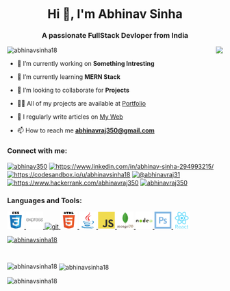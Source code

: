 <h1 align="center">Hi 👋, I'm Abhinav Sinha</h1>
<h3 align="center">A passionate FullStack Devloper from India</h3>

<img align="right" src="https://media.tenor.com/-UygBh3nnfEAAAAC/coding.gif" />

<p align="left"> <img src="https://komarev.com/ghpvc/?username=abhinavsinha18&label=Profile%20views&color=0e75b6&style=flat" alt="abhinavsinha18" /> </p>


- 🔭 I’m currently working on **Something Intresting**

- 🌱 I’m currently learning **MERN Stack**

- 👯 I’m looking to collaborate for **Projects**

- 👨‍💻 All of my projects are available at [Portfolio](https://abhinavsinha.netlify.app/)

- 📝 I regularly write articles on [My Web](https://codegamer.link/)

- 📫 How to reach me **abhinavraj350@gmail.com**

<h3 align="left">Connect with me:</h3>
<p align="left">
<a href="https://twitter.com/abhinav350" target="blank"><img align="center" src="https://raw.githubusercontent.com/rahuldkjain/github-profile-readme-generator/master/src/images/icons/Social/twitter.svg" alt="abhinav350" height="30" width="40" /></a>
<a href="https://linkedin.com/in/https://www.linkedin.com/in/abhinav-sinha-294993215/" target="blank"><img align="center" src="https://raw.githubusercontent.com/rahuldkjain/github-profile-readme-generator/master/src/images/icons/Social/linked-in-alt.svg" alt="https://www.linkedin.com/in/abhinav-sinha-294993215/" height="30" width="40" /></a>
<a href="https://codesandbox.com/https://codesandbox.io/u/abhinavsinha18" target="blank"><img align="center" src="https://raw.githubusercontent.com/rahuldkjain/github-profile-readme-generator/master/src/images/icons/Social/codesandbox.svg" alt="https://codesandbox.io/u/abhinavsinha18" height="30" width="40" /></a>
<a href="https://instagram.com/@abhinavraj31" target="blank"><img align="center" src="https://raw.githubusercontent.com/rahuldkjain/github-profile-readme-generator/master/src/images/icons/Social/instagram.svg" alt="@abhinavraj31" height="30" width="40" /></a>
<a href="https://www.hackerrank.com/https://www.hackerrank.com/abhinavraj350" target="blank"><img align="center" src="https://raw.githubusercontent.com/rahuldkjain/github-profile-readme-generator/master/src/images/icons/Social/hackerrank.svg" alt="https://www.hackerrank.com/abhinavraj350" height="30" width="40" /></a>
<a href="https://www.leetcode.com/abhinavraj350" target="blank"><img align="center" src="https://raw.githubusercontent.com/rahuldkjain/github-profile-readme-generator/master/src/images/icons/Social/leet-code.svg" alt="abhinavraj350" height="30" width="40" /></a>
</p>

<h3 align="left">Languages and Tools:</h3>
<p align="left"> <a href="https://www.w3schools.com/css/" target="_blank" rel="noreferrer"> <img src="https://raw.githubusercontent.com/devicons/devicon/master/icons/css3/css3-original-wordmark.svg" alt="css3" width="40" height="40"/> </a> <a href="https://expressjs.com" target="_blank" rel="noreferrer"> <img src="https://raw.githubusercontent.com/devicons/devicon/master/icons/express/express-original-wordmark.svg" alt="express" width="40" height="40"/> </a> <a href="https://git-scm.com/" target="_blank" rel="noreferrer"> <img src="https://www.vectorlogo.zone/logos/git-scm/git-scm-icon.svg" alt="git" width="40" height="40"/> </a> <a href="https://www.w3.org/html/" target="_blank" rel="noreferrer"> <img src="https://raw.githubusercontent.com/devicons/devicon/master/icons/html5/html5-original-wordmark.svg" alt="html5" width="40" height="40"/> </a> <a href="https://www.java.com" target="_blank" rel="noreferrer"> <img src="https://raw.githubusercontent.com/devicons/devicon/master/icons/java/java-original.svg" alt="java" width="40" height="40"/> </a> <a href="https://developer.mozilla.org/en-US/docs/Web/JavaScript" target="_blank" rel="noreferrer"> <img src="https://raw.githubusercontent.com/devicons/devicon/master/icons/javascript/javascript-original.svg" alt="javascript" width="40" height="40"/> </a> <a href="https://www.mongodb.com/" target="_blank" rel="noreferrer"> <img src="https://raw.githubusercontent.com/devicons/devicon/master/icons/mongodb/mongodb-original-wordmark.svg" alt="mongodb" width="40" height="40"/> </a> <a href="https://nodejs.org" target="_blank" rel="noreferrer"> <img src="https://raw.githubusercontent.com/devicons/devicon/master/icons/nodejs/nodejs-original-wordmark.svg" alt="nodejs" width="40" height="40"/> </a> <a href="https://www.photoshop.com/en" target="_blank" rel="noreferrer"> <img src="https://raw.githubusercontent.com/devicons/devicon/master/icons/photoshop/photoshop-line.svg" alt="photoshop" width="40" height="40"/> </a> <a href="https://reactjs.org/" target="_blank" rel="noreferrer"> <img src="https://raw.githubusercontent.com/devicons/devicon/master/icons/react/react-original-wordmark.svg" alt="react" width="40" height="40"/> </a> </p>


<p align="left"> <a href="https://github.com/ryo-ma/github-profile-trophy"><img src="https://github-profile-trophy.vercel.app/?username=abhinavsinha18" alt="abhinavsinha18" /></a> </p>
<br/>
<p><img align="left" src="https://github-readme-stats.vercel.app/api/top-langs?username=abhinavsinha18&show_icons=true&locale=en&layout=compact" alt="abhinavsinha18" /></p>

<p>&nbsp;<img align="center" src="https://github-readme-stats.vercel.app/api?username=abhinavsinha18&show_icons=true&locale=en" alt="abhinavsinha18" /></p>

<p><img align="center" src="https://github-readme-streak-stats.herokuapp.com/?user=abhinavsinha18&" alt="abhinavsinha18" /></p>
